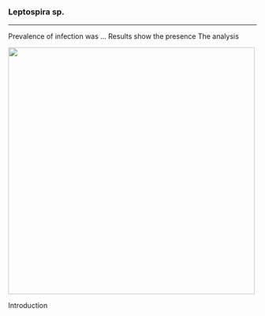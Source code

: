 ### Leptospira sp.
---------- 

Prevalence of infection was ... 
Results show the presence The analysis


<img src="https://user-images.githubusercontent.com/20196847/90186106-0eb41980-dd8e-11ea-941d-68988d116303.jpg" height="500" width="500" img align="center">

Introduction
